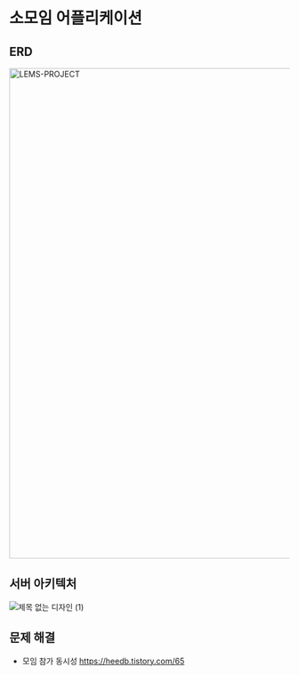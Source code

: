 # 소모임 어플리케이션

## ERD
<img width="1930" height="882" alt="LEMS-PROJECT" src="https://github.com/user-attachments/assets/5f019856-e66f-43fb-8a85-6dc32b372149" />

## 서버 아키텍처
![제목 없는 디자인 (1)](https://github.com/user-attachments/assets/69cdd4c8-4aa1-4902-8636-6e8af23429e3)

## 문제 해결
- 모임 참가 동시성 https://heedb.tistory.com/65
